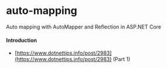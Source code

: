 # auto-mapping
Auto mapping with AutoMapper and Reflection in ASP.NET Core

#### Introduction
* [https://www.dotnettips.info/post/2983](https://www.dotnettips.info/post/2983) (Part 1) 
